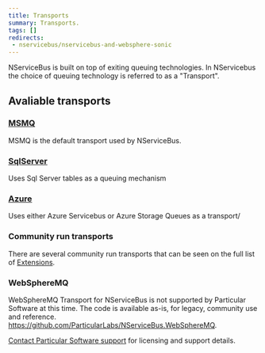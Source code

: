 ```yaml
---
title: Transports
summary: Transports.
tags: []
redirects:
 - nservicebus/nservicebus-and-websphere-sonic
---
```


NServiceBus is built on top of exiting queuing technologies. In NServicebus the choice of queuing technology is referred to as a "Transport".

## Avaliable transports

### [MSMQ](/nservicebus/msmq)

MSMQ is the default transport used by NServiceBus.

### [SqlServer](/nservicebus/sqlserver)

Uses Sql Server tables as a queuing mechanism

### [Azure](/nservicebus/azure)

Uses either Azure Servicebus or Azure Storage Queues as a transport/

### Community run transports

There are several community run transports that can be seen on the full list of [Extensions](/platform/extensions.md#transports).

### WebSphereMQ

WebSphereMQ Transport for NServiceBus is not supported by Particular Software at this time. The code is available as-is, for legacy, community use and reference. https://github.com/ParticularLabs/NServiceBus.WebSphereMQ.

[Contact Particular Software support](http://particular.net/ContactUs) for licensing and support details.